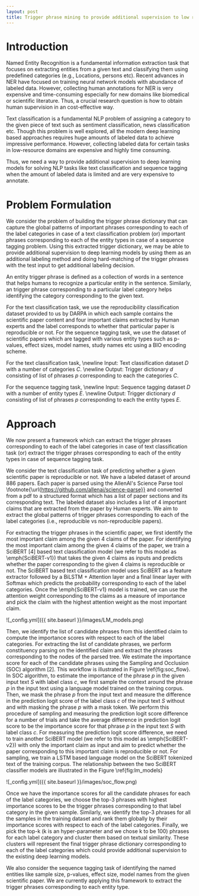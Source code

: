 ```yaml
---
layout: post
title: Trigger phrase mining to provide additional supervision to low resource NLP tasks!
---
```


# Introduction

Named Entity Recognition is a fundamental information extraction task that focuses on extracting entities from a given 
text and classifying them using predefined categories (e.g., Locations, persons etc). Recent advances in NER have focused 
on training neural network models with abundance of labeled data. However, collecting human annotations for NER is very 
expensive and time-consuming especially for new domains like biomedical or scientific literature. Thus, a crucial research
question is how to obtain human supervision in an cost-effective way. 

Text classification is a fundamental NLP problem of assigning a category to the given piece of text such as sentiment 
classification, news classification etc. Though this problem is well explored, all the modern deep learning based approaches
requires huge amounts of labeled data to achieve impressive performance. However, collecting labeled data for certain tasks
in low-resource domains are expensive and highly time consuming. 

Thus, we need a way to provide additional supervision to deep learning models for solving NLP tasks like text classification
and sequence tagging when the amount of labeled data is limited and are very expensive to annotate.

# Problem Formulation

We consider the problem of building the trigger phrase dictionary that can capture the global patterns of important phrases
corresponding to each of the label categories in case of a text classification problem (or) important phrases corresponding
to each of the entity types in case of a sequence tagging problem. Using this extracted trigger dictionary, we may be able
to provide additional supervision to deep learning models by using them as an additional labeling method and doing 
hard-matching of the trigger phrases with the test input to get additional labeling decision.

An entity trigger phrase is defined as a collection of words in a sentence that helps humans to recognize a particular 
entity in the sentence. Similarly, an trigger phrase corresponding to a particular label category helps identifying the 
category corresponding to the given text.

For the text classification task, we use the reproducibility classification dataset provided to us by DARPA in which each
sample contains the scientific paper content and four important claims extracted by Human experts and the label corresponds
to whether that particular paper is reproducible or not. For the sequence tagging task, we use the dataset of scientific
papers which are tagged with various entity types such as p-values, effect sizes, model names, study names etc using a 
BIO encoding scheme.

For the text classification task, \newline
Input: Text classification dataset $D$ with a number of categories $C$. \newline
Output: Trigger dictionary $d$ consisting of list of phrases $p$ corresponding to each the categories $C$. 

For the sequence tagging task, \newline
Input: Sequence tagging dataset $D$ with a number of entity types $E$. \newline
Output: Trigger dictionary $d$ consisting of list of phrases $p$ corresponding to each the entity types $E$. 

# Approach

We now present a framework which can extract the trigger phrases corresponding to each of the label categories in case 
of text classification task (or) extract the trigger phrases corresponding to each of the entity types in case of sequence
 tagging task. 

We consider the text classification task of predicting whether a given scientific paper is reproducible or not.  We have
a labeled dataset of around 886 papers. Each paper is parsed using the AllenAI's Science Parse tool 
\footnote{\url{https://github.com/allenai/science-parse}} and converted from a pdf to a structured format which has a list 
of paper sections and its corresponding text. The labeled dataset also includes a list of 4 important claims that are extracted 
from the paper by Human experts. We aim to extract the global patterns of trigger phrases corresponding to each of the 
label categories (i.e., reproducible vs non-reproducible papers). 

For extracting the trigger phrases in the scientific paper, we first identify the most important claim among the given 
4 claims of the paper. For identifying the most important claim among the given 4 claims of the paper, we train a SciBERT
[4] based text classification model (we refer to this model as \emph{SciBERT-v1}) that takes the given 4 claims as inputs
and predicts whether the paper corresponding to the given 4 claims is reproducible or not. The SciBERT based text 
classification model uses SciBERT as a feature extractor followed by a  BiLSTM + Attention layer and a final linear layer 
with Softmax which predicts the probability corresponding to each of the label categories. Once the \emph{SciBERT-v1} model 
is trained, we can use the attention weight corresponding to the claims as a measure of importance and pick the claim with 
the highest attention weight as the most important claim.

![_config.yml]({{ site.baseurl }}/images/LM_models.png)

Then, we identify the list of candidate phrases from this identified claim to compute the importance scores with respect 
to each of the label categories. For extracting the list of candidate phrases, we perform constituency parsing on the 
identified claim and extract the phrases corresponding to the nodes of the parsed tree. We estimate the importance score 
for each of the candidate phrases using the Sampling and Occlusion (SOC) algorithm [2]. This workflow is illustrated in 
Figure \ref{fig:soc_flow}. In SOC algorithm, to estimate the importance of the phrase $p$ in the given input text $S$ 
with label class $c$, we first sample the context around the phrase $p$ in the input text using a language model trained 
on the training corpus. Then, we mask the phrase $p$ from the input text and measure the difference in the prediction logit 
score of the label class $c$ of the input text $S$ without and with masking the phrase $p$ with a mask token. We perform 
this procedure of sampling and measuring the prediction logit score difference for a number of trials and take the average 
difference in prediction logit score to be the importance score for that phrase $p$ in the input text $S$ with label 
class $c$. For measuring the prediction logit score difference, we need to train another SciBERT model (we refer to this 
model as \emph{SciBERT-v2}) with only the important claim as input and aim to predict whether the paper corresponding to 
this important claim is reproducible or not. For sampling, we train a LSTM based language model on the SciBERT tokenized 
text of the training corpus. The relationship between the two SciBERT classifier models are illustrated in the Figure \ref{fig:lm_models}

![_config.yml]({{ site.baseurl }}/images/soc_flow.png)

Once we have the importance scores for all the candidate phrases for each of the label categories, we choose the top-3 
phrases with highest importance scores to be the trigger phrases corresponding to that label category in the given sample. 
Similarly, we identify the top-3 phrases for all the samples in the training dataset and rank them globally by their 
importance scores with respect to each of the label categories. Finally, we pick the top-k (k is an hyper-parameter 
and we chose k to be 100) phrases for each label category and cluster them based on textual similarity. These clusters 
will represent the final trigger phrase dictionary corresponding to each of the label categories which could provide 
additional supervision to the existing deep learning models.

We also consider the sequence tagging task of identifying the named entities like sample size, p-values, effect size, 
model names from the given scientific paper. We are currently applying this framework to extract the trigger phrases 
corresponding to each entity type.

